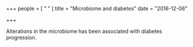 +++
people = [
  " "
]
title = "Microbiome and diabetes"
date = "2016-12-06"

+++

Alterations in the microbiome has been associated with diabetes progression.
